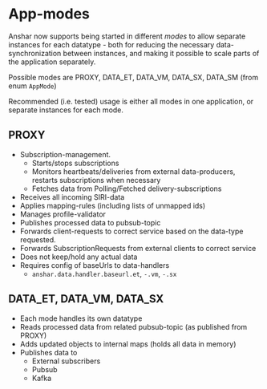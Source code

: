 # App-modes
Anshar now supports being started in different _modes_ to allow separate instances for each datatype -  both for reducing the necessary data-synchronization between instances, and making it possible to scale parts of the application separately. 

Possible modes are PROXY, DATA_ET, DATA_VM, DATA_SX, DATA_SM (from enum `AppMode`) 

Recommended (i.e. tested) usage is either all modes in one application, or separate instances for each mode. 

## PROXY
- Subscription-management.
  - Starts/stops subscriptions
  - Monitors heartbeats/deliveries from external data-producers, restarts subscriptions when necessary
  - Fetches data from Polling/Fetched delivery-subscriptions
- Receives all incoming SIRI-data
- Applies mapping-rules (including lists of unmapped ids)
- Manages profile-validator 
- Publishes processed data to pubsub-topic
- Forwards client-requests to correct service based on the data-type requested.
- Forwards SubscriptionRequests from external clients to correct service
- Does not keep/hold any actual data
- Requires config of baseUrls to data-handlers
    - `anshar.data.handler.baseurl.et`, `-.vm`, `-.sx`
    
## DATA_ET, DATA_VM, DATA_SX
- Each mode handles its own datatype
- Reads processed data from related pubsub-topic (as published from PROXY)
- Adds updated objects to internal maps (holds all data in memory)
- Publishes data to 
  - External subscribers
  - Pubsub
  - Kafka